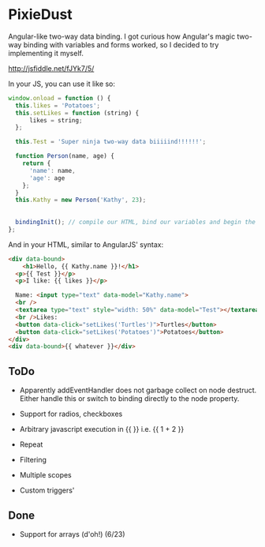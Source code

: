 PixieDust
==============
Angular-like two-way data binding. I got curious how Angular's magic two-way binding with variables and forms worked, so I decided to try implementing it myself.

http://jsfiddle.net/fJYk7/5/

In your JS, you can use it like so:

```javascript
window.onload = function () {
  this.likes = 'Potatoes';
  this.setLikes = function (string) {
      likes = string;
  };

  this.Test = 'Super ninja two-way data biiiiind!!!!!!';

  function Person(name, age) {
	return {
  	  'name': name,
	  'age': age
	};
  }
  this.Kathy = new Person('Kathy', 23);
  
  
  bindingInit(); // compile our HTML, bind our variables and begin the update cycle
};
```

And in your HTML, similar to AngularJS' syntax:

```html
<div data-bound>
	<h1>Hello, {{ Kathy.name }}!</h1>
  <p>{{ Test }}</p>
  <p>I like: {{ likes }}</p>

  Name: <input type="text" data-model="Kathy.name">
  <br />
  <textarea type="text" style="width: 50%" data-model="Test"></textarea>
  <br />Likes:
  <button data-click="setLikes('Turtles')">Turtles</button>
  <button data-click="setLikes('Potatoes')">Potatoes</button>
</div>
<div data-bound>{{ whatever }}</div>
```

ToDo
-------
 - Apparently addEventHandler does not garbage collect on node destruct. Either handle this or switch to binding directly to the node property.

 - Support for radios, checkboxes
 - Arbitrary javascript execution in {{ }} i.e. {{ 1 + 2 }}
 - Repeat
 - Filtering
 - Multiple scopes
 - Custom triggers'

Done
-------
 - Support for arrays (d'oh!) (6/23)